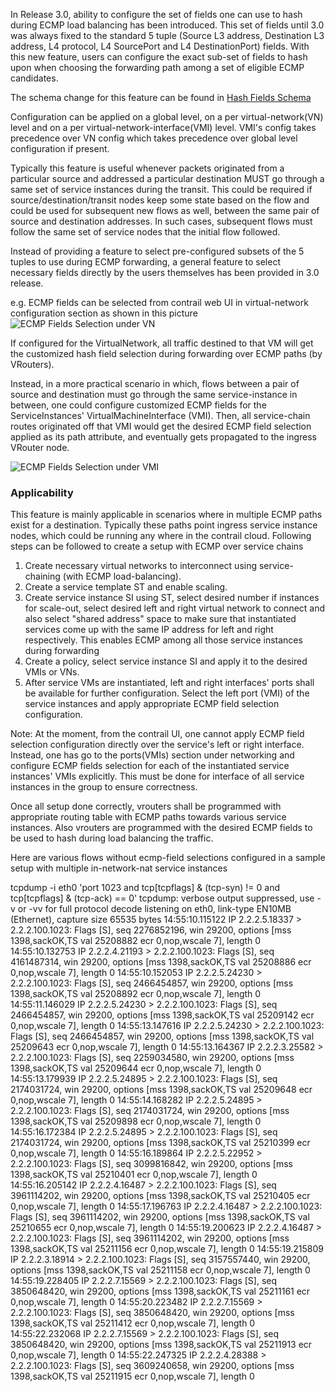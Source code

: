 In Release 3.0, ability to configure the set of fields one can use to hash during ECMP load balancing has been introduced.
This set of fields until 3.0 was always fixed to the standard 5 tuple (Source L3 address, Destination L3 address, L4 protocol, L4 SourcePort and L4 DestinationPort) fields. With this new feature, users can configure the exact sub-set of fields to hash upon when choosing the forwarding path among a set of eligible ECMP candidates.

The schema change for this feature can be found in [Hash Fields Schema](https://github.com/Juniper/contrail-controller/blob/master/src/schema/xmpp_unicast.xsd#L69)

Configuration can be applied on a global level, on a per virtual-network(VN) level and on a per virtual-network-interface(VMI) level. VMI's config takes precedence over VN config which takes precedence over global level configuration if present.

Typically this feature is useful whenever packets originated from a particular source and addressed a particular destination MUST go through a same set of service instances during the transit. This could be required if source/destination/transit nodes keep some state based on the flow and could be used for subsequent new flows as well, between the same pair of source and destination addresses. In such cases, subsequent flows must follow the same set of service nodes that the initial flow followed.

Instead of providing a feature to select pre-configured subsets of the 5 tuples to use during ECMP forwarding, a general feature to select necessary fields directly by the users themselves has been provided in 3.0 release.

e.g. ECMP fields can be selected from contrail web UI in virtual-network configuration section as shown in this picture 
![ECMP Fields Selection under VN](https://raw.githubusercontent.com/wiki/rombie/contrail-controller/virtual_network_ecmp_fields_selection.png)

If configured for the VirtualNetwork, all traffic destined to that VM will get the customized hash field selection during forwarding over ECMP paths (by VRouters).

Instead, in a more practical scenario in which, flows between a pair of source and destination must go through the same service-instance in between, one could configure customized ECMP fields for the ServiceInstances' VirtualMachineInterface (VMI). Then, all service-chain routes originated off that VMI would get the desired ECMP field selection applied as its path attribute, and eventually gets propagated to the ingress VRouter node.

![ECMP Fields Selection under VMI](https://raw.githubusercontent.com/wiki/rombie/contrail-controller/virtual_network_interface_ecmp_fields_selection.png)


### Applicability
This feature is mainly applicable in scenarios where in multiple ECMP paths exist for a destination. Typically these paths point ingress service instance nodes, which could be running any where in the contrail cloud. Following steps can be followed to create a setup with ECMP over service chains

1. Create necessary virtual networks to interconnect using service-chaining (with ECMP load-balancing).
2. Create a service template ST and enable scaling.
3. Create service instance SI using ST, select desired number if instances for scale-out, select desired left and right virtual network to connect and also select "shared address" space to make sure that instantiated services come up with the same IP address for left and right respectively. This enables ECMP among all those service instances during forwarding
4. Create a policy, select service instance SI and apply it to the desired VMIs or VNs.
5. After service VMs are instantiated, left and right interfaces' ports shall be available for further configuration. Select the left port (VMI) of the service instances and apply appropriate ECMP field selection configuration.

Note: At the moment, from the contrail UI, one cannot apply ECMP field selection configuration directly over the service's left or right interface. Instead, one has go to the ports(VMIs) section under networking and configure ECMP fields selection for each of the instantiated service instances' VMIs explicitly. This must be done for interface of all service instances in the group to ensure correctness.

Once all setup done correctly, vrouters shall be programmed with appropriate routing table with ECMP paths towards various service instances. Also vrouters are programmed with the desired ECMP fields to be used to hash during load balancing the traffic.

Here are various flows without ecmp-field selections configured in a sample setup with multiple in-network-nat service instances

tcpdump -i eth0 'port 1023 and tcp[tcpflags] & (tcp-syn) != 0 and tcp[tcpflags] & (tcp-ack) == 0'
tcpdump: verbose output suppressed, use -v or -vv for full protocol decode
listening on eth0, link-type EN10MB (Ethernet), capture size 65535 bytes
14:55:10.115122 IP 2.2.2.5.18337 > 2.2.2.100.1023: Flags [S], seq 2276852196, win 29200, options [mss 1398,sackOK,TS val 25208882 ecr 0,nop,wscale 7], length 0
14:55:10.132753 IP 2.2.2.4.21193 > 2.2.2.100.1023: Flags [S], seq 4161487314, win 29200, options [mss 1398,sackOK,TS val 25208886 ecr 0,nop,wscale 7], length 0
14:55:10.152053 IP 2.2.2.5.24230 > 2.2.2.100.1023: Flags [S], seq 2466454857, win 29200, options [mss 1398,sackOK,TS val 25208892 ecr 0,nop,wscale 7], length 0
14:55:11.146029 IP 2.2.2.5.24230 > 2.2.2.100.1023: Flags [S], seq 2466454857, win 29200, options [mss 1398,sackOK,TS val 25209142 ecr 0,nop,wscale 7], length 0
14:55:13.147616 IP 2.2.2.5.24230 > 2.2.2.100.1023: Flags [S], seq 2466454857, win 29200, options [mss 1398,sackOK,TS val 25209643 ecr 0,nop,wscale 7], length 0
14:55:13.164367 IP 2.2.2.3.25582 > 2.2.2.100.1023: Flags [S], seq 2259034580, win 29200, options [mss 1398,sackOK,TS val 25209644 ecr 0,nop,wscale 7], length 0
14:55:13.179939 IP 2.2.2.5.24895 > 2.2.2.100.1023: Flags [S], seq 2174031724, win 29200, options [mss 1398,sackOK,TS val 25209648 ecr 0,nop,wscale 7], length 0
14:55:14.168282 IP 2.2.2.5.24895 > 2.2.2.100.1023: Flags [S], seq 2174031724, win 29200, options [mss 1398,sackOK,TS val 25209898 ecr 0,nop,wscale 7], length 0
14:55:16.172384 IP 2.2.2.5.24895 > 2.2.2.100.1023: Flags [S], seq 2174031724, win 29200, options [mss 1398,sackOK,TS val 25210399 ecr 0,nop,wscale 7], length 0
14:55:16.189864 IP 2.2.2.5.22952 > 2.2.2.100.1023: Flags [S], seq 3099816842, win 29200, options [mss 1398,sackOK,TS val 25210401 ecr 0,nop,wscale 7], length 0
14:55:16.205142 IP 2.2.2.4.16487 > 2.2.2.100.1023: Flags [S], seq 3961114202, win 29200, options [mss 1398,sackOK,TS val 25210405 ecr 0,nop,wscale 7], length 0
14:55:17.196763 IP 2.2.2.4.16487 > 2.2.2.100.1023: Flags [S], seq 3961114202, win 29200, options [mss 1398,sackOK,TS val 25210655 ecr 0,nop,wscale 7], length 0
14:55:19.200623 IP 2.2.2.4.16487 > 2.2.2.100.1023: Flags [S], seq 3961114202, win 29200, options [mss 1398,sackOK,TS val 25211156 ecr 0,nop,wscale 7], length 0
14:55:19.215809 IP 2.2.2.3.18914 > 2.2.2.100.1023: Flags [S], seq 3157557440, win 29200, options [mss 1398,sackOK,TS val 25211158 ecr 0,nop,wscale 7], length 0
14:55:19.228405 IP 2.2.2.7.15569 > 2.2.2.100.1023: Flags [S], seq 3850648420, win 29200, options [mss 1398,sackOK,TS val 25211161 ecr 0,nop,wscale 7], length 0
14:55:20.223482 IP 2.2.2.7.15569 > 2.2.2.100.1023: Flags [S], seq 3850648420, win 29200, options [mss 1398,sackOK,TS val 25211412 ecr 0,nop,wscale 7], length 0
14:55:22.232068 IP 2.2.2.7.15569 > 2.2.2.100.1023: Flags [S], seq 3850648420, win 29200, options [mss 1398,sackOK,TS val 25211913 ecr 0,nop,wscale 7], length 0
14:55:22.247325 IP 2.2.2.4.28388 > 2.2.2.100.1023: Flags [S], seq 3609240658, win 29200, options [mss 1398,sackOK,TS val 25211915 ecr 0,nop,wscale 7], length 0



